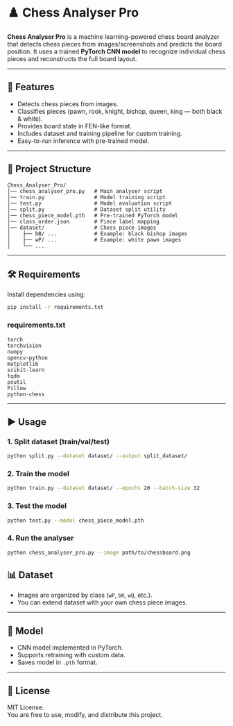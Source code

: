 # ♟️ Chess Analyser Pro

**Chess Analyser Pro** is a machine learning–powered chess board analyzer that detects chess pieces from images/screenshots and predicts the board position. It uses a trained **PyTorch CNN model** to recognize individual chess pieces and reconstructs the full board layout.

---

## 🚀 Features
- Detects chess pieces from images.
- Classifies pieces (pawn, rook, knight, bishop, queen, king — both black & white).
- Provides board state in FEN-like format.
- Includes dataset and training pipeline for custom training.
- Easy-to-run inference with pre-trained model.

---

## 📂 Project Structure
```
Chess_Analyser_Pro/
│── chess_analyser_pro.py   # Main analyser script
│── train.py                # Model training script
│── test.py                 # Model evaluation script
│── split.py                # Dataset split utility
│── chess_piece_model.pth   # Pre-trained PyTorch model
│── class_order.json        # Piece label mapping
│── dataset/                # Chess piece images
│    ├── bB/ ...            # Example: black bishop images
│    ├── wP/ ...            # Example: white pawn images
│    └── ...
```
---

## 🛠 Requirements
Install dependencies using:

```bash
pip install -r requirements.txt
```

### requirements.txt
```
torch
torchvision
numpy
opencv-python
matplotlib
scikit-learn
tqdm
psutil
Pillow
python-chess
```

---

## ▶️ Usage

### 1. Split dataset (train/val/test)
```bash
python split.py --dataset dataset/ --output split_dataset/
```

### 2. Train the model
```bash
python train.py --dataset dataset/ --epochs 20 --batch-size 32
```

### 3. Test the model
```bash
python test.py --model chess_piece_model.pth
```

### 4. Run the analyser
```bash
python chess_analyser_pro.py --image path/to/chessboard.png
```


## 📊 Dataset
- Images are organized by class (`wP`, `bK`, `wQ`, etc.).
- You can extend dataset with your own chess piece images.

---

## 🧠 Model
- CNN model implemented in PyTorch.
- Supports retraining with custom data.
- Saves model in `.pth` format.

---

## 📜 License
MIT License.  
You are free to use, modify, and distribute this project.
